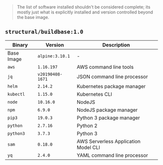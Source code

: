 > The list of software installed shouldn't be considered complete; its mostly just what is 
> explicitly installed and version controlled beyond the base image.

## `structural/buildbase:1.0`

| Binary     | Version          | Description                          |
|------------|------------------|--------------------------------------|
| Base Image | `alpine:3.10.1`  | -                                    |
| `aws`      | `1.16.197`       | AWS command line tools               |
| `jq`       | `v20190408-1671` | JSON command line processor          |
| `helm`     | `2.14.2`         | Kubernetes package manager           |
| `kubectl`  | `1.15.0`         | Kubernetes CLI                       |
| `node`     | `10.16.0`        | NodeJS                               |
| `npm`      | `6.9.0`          | NodeJS package manager               |
| `pip3`     | `19.0.3`         | Python 3 package manager             |
| `python`   | `2.7.16`         | Python 2                             |
| `python3`  | `3.7.3`          | Python 3                             |
| `sam`      | `0.18.0`         | AWS Serverless Application Model CLI |
| `yq`       | `2.4.0`          | YAML command line processor          |
